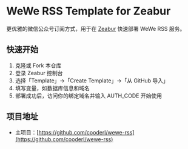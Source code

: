 # WeWe RSS Template for Zeabur

更优雅的微信公众号订阅方式，用于在 [Zeabur](https://zeabur.com/) 快速部署 WeWe RSS 服务。

## 快速开始

1. 克隆或 Fork 本仓库
2. 登录 Zeabur 控制台
3. 选择「Template」→「Create Template」→「从 GitHub 导入」
4. 填写变量，如数据库信息和域名
5. 部署成功后，访问你的绑定域名并输入 AUTH_CODE 开始使用

## 项目地址

- 主项目：[https://github.com/cooderl/wewe-rss](https://github.com/cooderl/wewe-rss)
